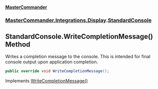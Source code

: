 #### [MasterCommander](MasterCommander.md 'MasterCommander')
### [MasterCommander.Integrations.Display](MasterCommander.md#MasterCommander.Integrations.Display 'MasterCommander.Integrations.Display').[StandardConsole](StandardConsole.md 'MasterCommander.Integrations.Display.StandardConsole')

## StandardConsole.WriteCompletionMessage() Method

Writes a completion message to the console. This is intended for final console output upon application completion.

```csharp
public override void WriteCompletionMessage();
```

Implements [WriteCompletionMessage()](IConsole.WriteCompletionMessage().md 'MasterCommander.Core.Display.IConsole.WriteCompletionMessage()')